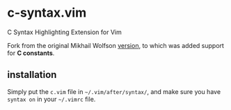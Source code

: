 # c-syntax.vim
C Syntax Highlighting Extension for Vim

Fork from the original Mikhail Wolfson [version](https://vim.sourceforge.io/scripts/script.php?script_id=3064), to which was added support for **C constants**.

## installation

Simply put the `c.vim` file in `~/.vim/after/syntax/`, and make sure you have `syntax on` in your `~/.vimrc` file.
